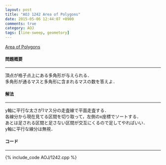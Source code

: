 ```yaml
---
layout: post
title: "AOJ 1242 Area of Polygons"
date: 2015-05-06 12:44:07 +0900
comments: true
category: AOJ
tags: [line-sweep, geometory]
---
```


[Area of Polygons](http://judge.u-aizu.ac.jp/onlinejudge/description.jsp?id=1242)

#### 問題概要

****

頂点が格子点上にある多角形が与えられる．  
多角形が通るマスと多角形に含まれるマスの数を答えよ．

#### 解法

****

y軸に平行な太さが1マス分の走査線で平面走査する．  
各線分から現在見てる区間を切り取って，左側のx座標でソートする．  
あとは足される区間と足さない区間が交互にくるので足してやればいい．  
y軸に平行な線分は無視．

#### コード

****

{% include_code AOJ/1242.cpp %}

